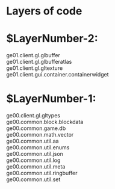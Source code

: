 # Layers of code

# $LayerNumber-2:
ge01.client.gl.glbuffer<br/>
ge01.client.gl.glbufferatlas<br/>
ge01.client.gl.gltexture<br/>
ge01.client.gui.container.containerwidget<br/>

# $LayerNumber-1:
ge00.client.gl.gltypes<br/>
ge00.common.block.blockdata<br/>
ge00.common.game.db<br/>
ge00.common.math.vector<br/>
ge00.common.util.aa<br/>
ge00.common.util.enums<br/>
ge00.common.util.json<br/>
ge00.common.util.log<br/>
ge00.common.util.meta<br/>
ge00.common.util.ringbuffer<br/>
ge00.common.util.set<br/>
